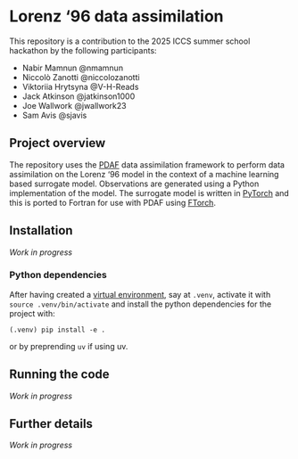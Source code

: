 # Lorenz ‘96 data assimilation

This repository is a contribution to the 2025 ICCS summer school hackathon by
the following participants:
* Nabir Mamnun @nmamnun
* Niccolò Zanotti @niccolozanotti
* Viktoriia Hrytsyna @V-H-Reads
* Jack Atkinson @jatkinson1000
* Joe Wallwork @jwallwork23
* Sam Avis @sjavis

## Project overview

The repository uses the [PDAF](https://pdaf.awi.de) data assimilation framework
to perform data assimilation on the Lorenz ‘96 model in the context of a machine
learning based surrogate model.
Observations are generated using a Python implementation of the model.
The surrogate model is written in [PyTorch](https://pytorch.org/) and this is
ported to Fortran for use with PDAF using
[FTorch](https://cambridge-iccs.github.io/FTorch/).

## Installation

*Work in progress*

### Python dependencies

After having created a [virtual environment](https://docs.python.org/3/tutorial/venv.html), say at `.venv`, activate it with `source .venv/bin/activate` and install the python dependencies for the project with:
```shell
(.venv) pip install -e . 
```
or by preprending `uv` if using uv.

## Running the code

*Work in progress*

## Further details

*Work in progress*
